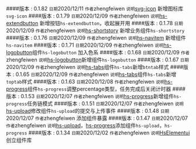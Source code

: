####版本 : 0.1.82
`日期`2020/12/11
`作者`zhengfeiwen
`说明`[svg-icon](#/icon/index) 新增图标库`svg-icon`
####版本 : 0.1.79
`日期`2020/12/09
`作者`zhengfeiwen
`说明`[hs-extendbutton](#/button/extendbutton/index) 新增按钮`hs-extendbutton`，收起展开用
####版本 : 0.1.78
`日期`2020/12/09
`作者`zhengfeiwen
`说明`[hs-shortstory](#/busifunc/shortstory/index) 新增业务组件`hs-shortstory`
####版本 : 0.1.76
`日期`2020/12/09
`作者`zhengfeiwen
`说明`[hs-navitem](#/navigation/navitem/index) 新增组件`hs-navitem`
####版本 : 0.1.71
`日期`2020/12/09
`作者`zhengfeiwen
`说明`[hs-logobutton](#/button/logobutton/index)组件`hs-logobutton` 加入色系
####版本 : 0.1.68
`日期`2020/12/09
`作者`zhengfeiwen
`说明`[hs-logobutton](#/button/logobutton/index)新增组件`hs-logobutton`
####版本 : 0.1.67
`日期`2020/12/09
`作者`zhengfeiwen
`说明`[hs-tabs](#/navigation/tabs/index)组件`hs-tabs`新增`btntab`样式
####版本 : 0.1.65
`日期`2020/12/09
`作者`zhengfeiwen
`说明`[hs-tabs](#/navigation/tabs/index)组件`hs-tabs`新增`toptab`样式
####版本 : 0.1.63
`日期`2020/12/08
`作者`zhengfeiwen
`说明`[hs-progress](#/progress/index)组件`hs-progress`调整percentage类型，任务完成后关闭计时器
####版本 : 0.1.53
`日期`2020/12/07
`作者`zhengfeiwen
`说明`[hs-progress](#/progress/index)新增组件`hs-progress`任务链模式
####版本 : 0.1.51
`日期`2020/12/07
`作者`zhengfeiwen
`说明`[hs-upload](#/upload/index)修改组件`hs-upload`的提交与上传事件
####版本 : 0.1.48
`日期`2020/12/07
`作者`zhengfeiwen
添加组件暴露
####版本 : 0.1.47
`日期`2020/12/07
`作者`zhengfeiwen
`说明`[hs-upload](#/upload/index)，[hs-progress](#/progress/index)添加组件`hs-upload`，`hs-progress`
####版本 : 0.1.34
`日期`2020/12/02
`作者`zhengfeiwen
`说明`[HsElementui](#/install/index) 创立组件库